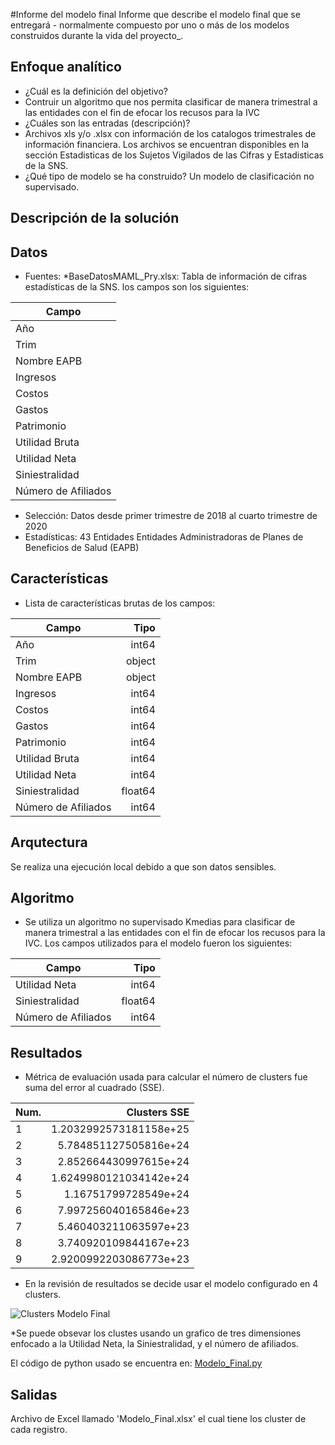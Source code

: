 
#Informe del modelo final
Informe que describe el modelo final que se entregará - normalmente compuesto por uno o más de los modelos construidos durante la vida del proyecto_.

## Enfoque analítico
* ¿Cuál es la definición del objetivo?
* Contruir un algoritmo que nos permita clasificar de manera trimestral a las entidades con el fin de efocar los recusos para la IVC
* ¿Cuáles son las entradas (descripción)?
* Archivos xls y/o .xlsx con información de los catalogos trimestrales de información financiera. Los archivos se encuentran disponibles en la sección Estadisticas de los Sujetos Vigilados de las Cifras y Estadisticas de la SNS.
* ¿Qué tipo de modelo se ha construido?
Un modelo de clasificación no supervisado.

## Descripción de la solución

## Datos
* Fuentes:
  *BaseDatosMAML_Pry.xlsx: Tabla de información de cifras estadísticas de la SNS. los campos son los siguientes:

|Campo|  
|---|
|Año|
|Trim|
|Nombre EAPB|
|Ingresos|
|Costos|
|Gastos|
|Patrimonio|
|Utilidad Bruta|
|Utilidad Neta|
|Siniestralidad|
|Número de Afiliados|
    
* Selección: Datos desde primer trimestre de 2018 al cuarto trimestre de 2020
* Estadísticas: 43 Entidades Entidades Administradoras de Planes de Beneficios de Salud (EAPB)

## Características
* Lista de características brutas de los campos:

|Campo|Tipo|
|---|---:|
|Año|int64|
|Trim|object|
|Nombre EAPB|object|
|Ingresos|int64|
|Costos|int64|
|Gastos|int64|
|Patrimonio|int64|
|Utilidad Bruta|int64|
|Utilidad Neta|int64|
|Siniestralidad|float64|
|Número de Afiliados|int64|

## Arqutectura

Se realiza una ejecución local debido a que son datos sensibles.

## Algoritmo
* Se utiliza un algoritmo no supervisado Kmedias para clasificar de manera trimestral a las entidades con el fin de efocar los recusos para la IVC. Los campos utilizados para el modelo fueron los siguientes:

|Campo|Tipo|
|---|---:|
|Utilidad Neta|int64|
|Siniestralidad|float64|
|Número de Afiliados|int64|

## Resultados
* Métrica de evaluación usada para calcular el número de clusters fue suma del error al cuadrado (SSE).

|Num.|Clusters SSE|
|---|---:|
|1 | 1.2032992573181158e+25|
|2 | 5.784851127505816e+24|
|3 | 2.852664430997615e+24|
|4 | 1.6249980121034142e+24|
|5 | 1.16751799728549e+24|
|6 | 7.997256040165846e+23|
|7 | 5.460403211063597e+23
|8 | 3.740920109844167e+23|
|9 | 2.9200992203086773e+23|

* En la revisión de resultados se decide usar el modelo configurado en 4 clusters.

![Clusters Modelo Final](https://user-images.githubusercontent.com/101413090/164131205-6aeafc73-1d7e-4584-92cc-d0ed14fb372b.png)

*Se puede obsevar los clustes usando un grafico de tres dimensiones enfocado a la Utilidad Neta, la Siniestralidad, y el número de afiliados.

El código de python usado se encuentra en: [Modelo_Final.py](https://github.com/CarlosAAcostaH/MAML/blob/main/Modelo_Final.py)

## Salidas

Archivo de Excel llamado 'Modelo_Final.xlsx' el cual tiene los cluster de cada registro.
